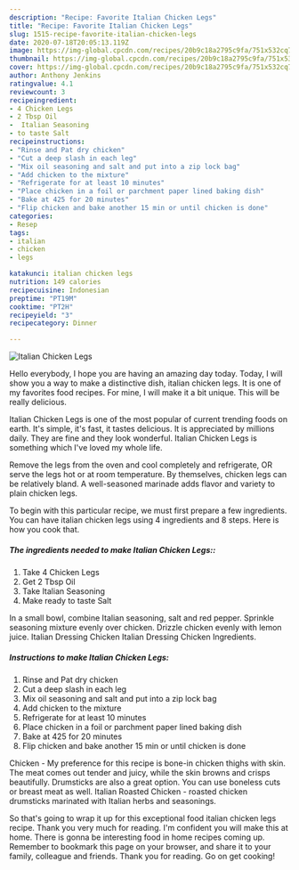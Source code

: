 ```yaml
---
description: "Recipe: Favorite Italian Chicken Legs"
title: "Recipe: Favorite Italian Chicken Legs"
slug: 1515-recipe-favorite-italian-chicken-legs
date: 2020-07-18T20:05:13.119Z
image: https://img-global.cpcdn.com/recipes/20b9c18a2795c9fa/751x532cq70/italian-chicken-legs-recipe-main-photo.jpg
thumbnail: https://img-global.cpcdn.com/recipes/20b9c18a2795c9fa/751x532cq70/italian-chicken-legs-recipe-main-photo.jpg
cover: https://img-global.cpcdn.com/recipes/20b9c18a2795c9fa/751x532cq70/italian-chicken-legs-recipe-main-photo.jpg
author: Anthony Jenkins
ratingvalue: 4.1
reviewcount: 3
recipeingredient:
- 4 Chicken Legs
- 2 Tbsp Oil
-  Italian Seasoning
- to taste Salt
recipeinstructions:
- "Rinse and Pat dry chicken"
- "Cut a deep slash in each leg"
- "Mix oil seasoning and salt and put into a zip lock bag"
- "Add chicken to the mixture"
- "Refrigerate for at least 10 minutes"
- "Place chicken in a foil or parchment paper lined baking dish"
- "Bake at 425 for 20 minutes"
- "Flip chicken and bake another 15 min or until chicken is done"
categories:
- Resep
tags:
- italian
- chicken
- legs

katakunci: italian chicken legs
nutrition: 149 calories
recipecuisine: Indonesian
preptime: "PT19M"
cooktime: "PT2H"
recipeyield: "3"
recipecategory: Dinner

---
```



![Italian Chicken Legs](https://img-global.cpcdn.com/recipes/20b9c18a2795c9fa/751x532cq70/italian-chicken-legs-recipe-main-photo.jpg)

Hello everybody, I hope you are having an amazing day today. Today, I will show you a way to make a distinctive dish, italian chicken legs. It is one of my favorites food recipes. For mine, I will make it a bit unique. This will be really delicious.

Italian Chicken Legs is one of the most popular of current trending foods on earth. It's simple, it's fast, it tastes delicious. It is appreciated by millions daily. They are fine and they look wonderful. Italian Chicken Legs is something which I've loved my whole life.

Remove the legs from the oven and cool completely and refrigerate, OR serve the legs hot or at room temperature. By themselves, chicken legs can be relatively bland. A well-seasoned marinade adds flavor and variety to plain chicken legs.


To begin with this particular recipe, we must first prepare a few ingredients. You can have italian chicken legs using 4 ingredients and 8 steps. Here is how you cook that.

##### The ingredients needed to make Italian Chicken Legs::

1. Take 4 Chicken Legs
1. Get 2 Tbsp Oil
1. Take  Italian Seasoning
1. Make ready to taste Salt


In a small bowl, combine Italian seasoning, salt and red pepper. Sprinkle seasoning mixture evenly over chicken. Drizzle chicken evenly with lemon juice. Italian Dressing Chicken Italian Dressing Chicken Ingredients. 

##### Instructions to make Italian Chicken Legs:

1. Rinse and Pat dry chicken
1. Cut a deep slash in each leg
1. Mix oil seasoning and salt and put into a zip lock bag
1. Add chicken to the mixture
1. Refrigerate for at least 10 minutes
1. Place chicken in a foil or parchment paper lined baking dish
1. Bake at 425 for 20 minutes
1. Flip chicken and bake another 15 min or until chicken is done


Chicken - My preference for this recipe is bone-in chicken thighs with skin. The meat comes out tender and juicy, while the skin browns and crisps beautifully. Drumsticks are also a great option. You can use boneless cuts or breast meat as well. Italian Roasted Chicken - roasted chicken drumsticks marinated with Italian herbs and seasonings. 

So that's going to wrap it up for this exceptional food italian chicken legs recipe. Thank you very much for reading. I'm confident you will make this at home. There is gonna be interesting food in home recipes coming up. Remember to bookmark this page on your browser, and share it to your family, colleague and friends. Thank you for reading. Go on get cooking!
